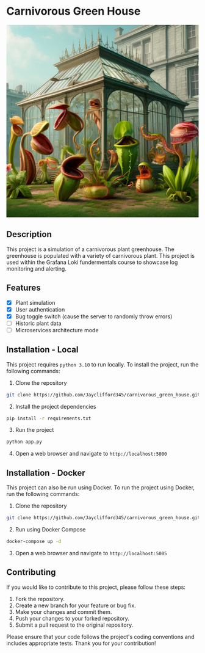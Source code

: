 # Carnivorous Green House

![Carnivorous Green House](./greenhouse/static/index_image.png)

## Description

This project is a simulation of a carnivorous plant greenhouse. The greenhouse is populated with a variety of carnivorous plant. This project is used within the Grafana Loki fundermentals course to showcase log monitoring and alerting.

## Features

- [x] Plant simulation
- [x] User authentication
- [x] Bug toggle switch (cause the server to randomly throw errors)
- [ ] Historic plant data
- [ ] Microservices architecture mode

## Installation - Local

This project requires `python 3.10` to run locally. To install the project, run the following commands:

1. Clone the repository
```bash
git clone https://github.com/Jayclifford345/carnivorous_green_house.git
```

2. Install the project dependencies
```bash
pip install -r requirements.txt
```

3. Run the project
```bash
python app.py
```

4. Open a web browser and navigate to `http://localhost:5000`



## Installation - Docker

This project can also be run using Docker. To run the project using Docker, run the following commands:
1. Clone the repository
```bash
git clone https://github.com/Jayclifford345/carnivorous_green_house.git
```

2. Run using Docker Compose
```bash
docker-compose up -d
```

3. Open a web browser and navigate to `http://localhost:5005`


## Contributing

If you would like to contribute to this project, please follow these steps:

1. Fork the repository.
2. Create a new branch for your feature or bug fix.
3. Make your changes and commit them.
4. Push your changes to your forked repository.
5. Submit a pull request to the original repository.

Please ensure that your code follows the project's coding conventions and includes appropriate tests. Thank you for your contribution!




